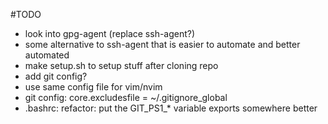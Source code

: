 #TODO

- look into gpg-agent (replace ssh-agent?)
- some alternative to ssh-agent that is easier to automate and better automated
- make setup.sh to setup stuff after cloning repo
- add git config?
- use same config file for vim/nvim
- git config: core.excludesfile = ~/.gitignore_global
- .bashrc: refactor: put the GIT_PS1_* variable exports somewhere better
